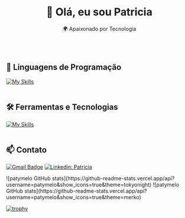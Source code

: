 <h1 align="center">👋 Olá, eu sou Patricia</h1>

<p align="center">
  🌍 Apaixonado por Tecnologia
</p><br><br>


## 🚀 Linguagens de Programação
[![My Skills](https://skillicons.dev/icons?i=java,python)](https://skillicons.dev)<br><br>

## 🛠️ Ferramentas e Tecnologias
[![My Skills](https://skillicons.dev/icons?i=vscode,eclipse,idea,pycharm,bash,html,hibernate,postman,mysql,postgres,maven,git,github)](https://skillicons.dev)<br><br>

## 📫 Contato

[![Gmail Badge](https://img.shields.io/badge/-patricia.melo0608@gmail.com-006bed?style=flat-square&logo=Gmail&logoColor=white&link=mailto:patricia.melo0608@gmail.com)](mailto:patricia.melo0608@gmail.com)
[![Linkedin: Patricia](https://img.shields.io/badge/-patricia-blue?style=flat-square&logo=Linkedin&logoColor=white&link=https://www.linkedin.com/in/devellenias/)](https://www.linkedin.com/in/patricia-melo-82667431/)

<p align="left">  
![patymelo GitHub stats](https://github-readme-stats.vercel.app/api?username=patymelo&show_icons=true&theme=tokyonight)
![patymelo GitHub stats](https://github-readme-stats.vercel.app/api?username=patymelo&show_icons=true&theme=merko)  
</p>

[![trophy](
https://github-profile-trophy.vercel.app/?username=patymelo&theme=onedark)](https://github.com/ekonuma/github-profile-trophy)
